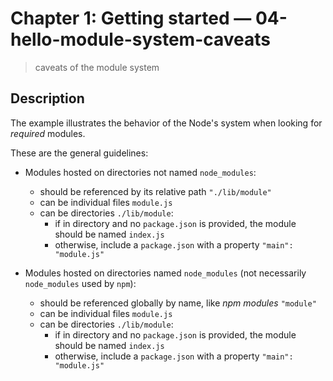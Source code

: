 # Chapter 1: Getting started &mdash; 04-hello-module-system-caveats
> caveats of the module system

## Description
The example illustrates the behavior of the Node's system when looking for *required* modules.

These are the general guidelines:
+ Modules hosted on directories not named `node_modules`:
  + should be referenced by its relative path `"./lib/module"`
  + can be individual files `module.js`
  + can be directories `./lib/module`:
    + if in directory and no `package.json` is provided, the module should be named `index.js`
    + otherwise, include a `package.json` with a property `"main": "module.js"`

+ Modules hosted on directories named `node_modules` (not necessarily `node_modules` used by `npm`):
  + should be referenced globally by name, like *npm modules* `"module"`
  + can be individual files `module.js`
  + can be directories `./lib/module`:
    + if in directory and no `package.json` is provided, the module should be named `index.js`
    + otherwise, include a `package.json` with a property `"main": "module.js"`
